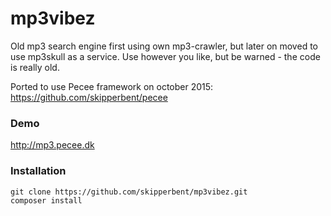 # mp3vibez
Old mp3 search engine first using own mp3-crawler, but later on moved to use mp3skull as a service. Use however you like, but be warned - the code is really old.

Ported to use Pecee framework on october 2015:
https://github.com/skipperbent/pecee

### Demo
http://mp3.pecee.dk

### Installation

```
git clone https://github.com/skipperbent/mp3vibez.git
composer install
```

